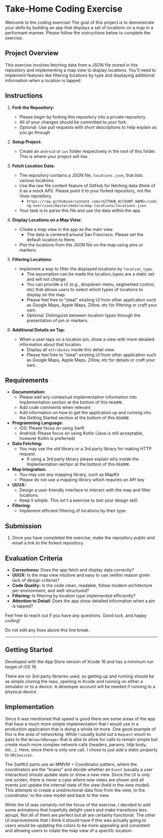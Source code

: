 # Take-Home Coding Exercise

Welcome to the coding exercise! The goal of this project is to demonstrate your skills by building an app that displays a set of locations on a map in a performant manner. Please follow the instructions below to complete the exercise.

## Project Overview

This exercise involves fetching data from a JSON file stored in this repository and implementing a map view to display locations. You'll need to implement features like filtering locations by type and displaying additional information when a location is tapped.

## Instructions

1. **Fork the Repository:**
    - Please begin by forking this repository into a private repository.
    - All of your changes should be committed to your fork.
    - Optional: Use pull requests with short descriptions to help explain as you go through

2. **Setup Project:**
    - Create an `android` or `ios` folder respectively in the root of this folder. This is where your project will live.

3. **Fetch Location Data:**
    - The repository contains a JSON file, `locations.json`, that lists various locations.
    - Use the raw file content feature of GitHub for fetching data (think of it as a mock API). Please point it to your forked repository, not the Voze repository.
        - `https://raw.githubusercontent.com/<GITHUB_ACCOUNT_NAME>/coding-exercises/master/mobile/map-locations/locations.json`
    - Your task is to parse this file and use the data within the app.

4. **Display Locations on a Map View:**
    - Create a map view in the app as the main view.
        - The data is centered around San Francisco. Please set the default location to there.
    - Plot the locations from the JSON file on the map using pins or markers.

5. **Filtering Locations:**
    - Implement a way to filter the displayed locations by `location_type`.
        - The assumption can be made the location_types are a static set and will not change.
        - You can provide a UI (e.g., dropdown menu, segmented control, etc) that allows users to select which types of locations to display on the map.
        - Please feel free to "steal" existing UI from other application such as Google Maps, Apple Maps, Zillow, etc for filtering or craft your own.
        - Optional: Distinguish between location types through the presentation of pin or markers.

6. **Additional Details on Tap:**
   - When a user taps on a location pin, show a view with more detailed information about that location.
        - Display all `attributes` inside this detail view.
        - Please feel free to "steal" existing UI from other application such as Google Maps, Apple Maps, Zillow, etc for details or craft your own.

## Requirements

- **Documentation:**
    - Please add any contextual implementation information into Implementation section at the bottom of this `README`.
    - Add code comments when relevant
    - Add information on how to get the application up and running into the Getting Started section at the bottom of this `README`.
- **Programming Language:**
    - iOS: Please focus on using Swift
    - Android: Please focus on using Kotlin (Java is still acceptable, however Kotlin is preferred)
- **Data Fetching:**
    - You may use the std library or a 3rd party library for making HTTP request.
        - If using a 3rd party library please explain why inside the Implementation section at the bottom of this `README`.
- **Map Integration:**
    - You may use any mapping library, such as MapKit
    - Please do not use a mapping library which requires an API key
- **UI/UX:**
    - Design a user-friendly interface to interact with the map and filter locations.
    - Keep it simple. This isn't a exercise to test your design skill.
- **Filtering:**
    - Implement efficient filtering of locations by their type.

## Submission

1. Once you have completed the exercise, make the repository public and email a link to the forked repository.

## Evaluation Criteria

- **Correctness:** Does the app fetch and display data correctly?
- **UI/UX:** Is the map view intuitive and easy to use (within reason given lack of design criteria)?
- **Code Quality:** Is the code clean, readable, follow modern architecture per environment, and well-structured?
- **Filtering:** Is filtering by location type implemented efficiently?
- **Attention to Detail:** Does the app show detailed information when a pin is tapped?

Feel free to reach out if you have any questions. Good luck, and happy coding!

Do not edit any lines above this line break.

---

## Getting Started

Developed with the App Store version of Xcode 16 and has a minimum run target of iOS 18.

There are no 3rd-party libraries used, so getting up and running should be as simple cloning the repo, opening in Xcode and running on either a simulator or to a device. A developer account will be needed if running to a physical device. 



## Implementation

Since it was mentioned that speed is good there are some areas of the app that have a much more simple implementation that I would use in a production application that is doing a whole lot more. One good example of this is the area of networking. While I usually build out a `Request` enum to pass to the `NetworkManager` that is able to allow for calls to remain simple but create much more complex network calls (headers, params, http body, etc...). Here, since there is only one call, I chose to just add a static property to `URLSession`.

The SwiftUI parts use an MMVM + Coordinator pattern, where the coordinators are the "brains" and decide whether an `Event` (usually a user interaction) should update state or show a new view. Since the UI is only one screen, there is never a case where new views are shown and all events just update the internal state of the view (held in the view model). This attempts to create a unidirectional data flow from the view, to the coordinator, to the view model and back to the view.

While the UI was certainly not the focus of the exercise, I decided to add some animations that hopefully delight users and make transitions less abrupt. Not all of them are perfect but all are certainly functional. The other UI improvements that I think it should have if this was actually going to users would be updating the colors to be more appealing and consistent and allowing users to rotate the map view of a specific location. 

